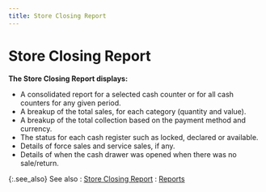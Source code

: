 ```yaml
---
title: Store Closing Report
---
```


# Store Closing Report


**The Store Closing Report displays:**

- A consolidated  report for a selected cash counter or for all cash counters for any given  period.
- A breakup of  the total sales, for each category (quantity and value).
- A breakup of  the total collection based on the payment method and currency.
- The status  for each cash register such as locked, declared or available.
- Details of  force sales and service sales, if any.
- Details of  when the cash drawer was opened when there was no sale/return.



{:.see_also}
See also
: [Store Closing  Report]({{site.pos_baseurl}}/point-of-sale-reports/store-closing-report/store_closing_report_pos.html)
: [Reports]({{site.pos_baseurl}}/misc/reports_pos_outlook_bar.html)
